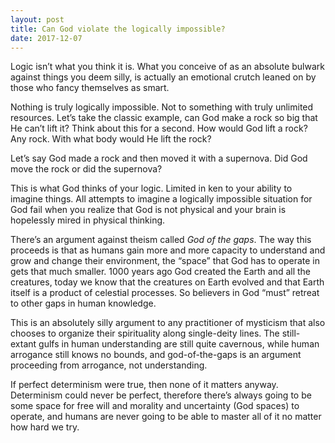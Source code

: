 ```yaml
---
layout: post
title: Can God violate the logically impossible?
date: 2017-12-07
---
```


<p>Logic isn’t what you think it is. What you conceive of as an absolute bulwark against things you deem silly, is actually an emotional crutch leaned on by those who fancy themselves as smart.</p><p>Nothing is truly logically impossible. Not to something with truly unlimited resources. Let’s take the classic example, can God make a rock so big that He can’t lift it? Think about this for a second. How would God lift a rock? Any rock. With what body would He lift the rock?</p><p>Let’s say God made a rock and then moved it with a supernova. Did God move the rock or did the supernova?</p><p>This is what God thinks of your logic. Limited in ken to your ability to imagine things. All attempts to imagine a logically impossible situation for God fail when you realize that God is not physical and your brain is hopelessly mired in physical thinking.</p><p>There’s an argument against theism called <i>God of the gaps</i>. The way this proceeds is that as humans gain more and more capacity to understand and grow and change their environment, the “space” that God has to operate in gets that much smaller. 1000 years ago God created the Earth and all the creatures, today we know that the creatures on Earth evolved and that Earth itself is a product of celestial processes. So believers in God “must” retreat to other gaps in human knowledge.</p><p>This is an absolutely silly argument to any practitioner of mysticism that also chooses to organize their spirituality along single-deity lines. The still-extant gulfs in human understanding are still quite cavernous, while human arrogance still knows no bounds, and god-of-the-gaps is an argument proceeding from arrogance, not understanding.</p><p>If perfect determinism were true, then none of it matters anyway. Determinism could never be perfect, therefore there’s always going to be some space for free will and morality and uncertainty (God spaces) to operate, and humans are never going to be able to master all of it no matter how hard we try.</p>
